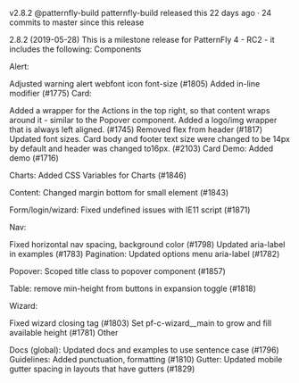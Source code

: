 v2.8.2
@patternfly-build patternfly-build released this 22 days ago · 24 commits to master since this release

2.8.2 (2019-05-28)
This is a milestone release for PatternFly 4 - RC2 - it includes the following:
Components

Alert:

Adjusted warning alert webfont icon font-size (#1805)
Added in-line modifier (#1775)
Card:

Added a wrapper for the Actions in the top right, so that content wraps around it - similar to the Popover component. Added a logo/img wrapper that is always left aligned. (#1745)
Removed flex from header (#1817)
Updated font sizes. Card body and footer text size were changed to be 14px by default and header was changed to16px. (#2103)
Card Demo: Added demo (#1716)

Charts: Added CSS Variables for Charts (#1846)

Content: Changed margin bottom for small element (#1843)

Form/login/wizard: Fixed undefined issues with IE11 script (#1871)

Nav:

Fixed horizontal nav spacing, background color (#1798)
Updated aria-label in examples (#1783)
Pagination: Updated options menu aria-label (#1782)

Popover: Scoped title class to popover component (#1857)

Table: remove min-height from buttons in expansion toggle (#1818)

Wizard:

Fixed wizard closing tag (#1803)
Set pf-c-wizard__main to grow and fill available height (#1781)
Other

Docs (global): Updated docs and examples to use sentence case (#1796)
Guidelines: Added punctuation, formatting (#1810)
Gutter: Updated mobile gutter spacing in layouts that have gutters (#1829)
